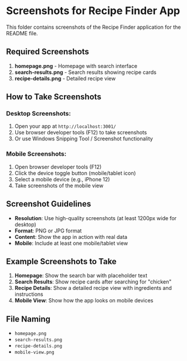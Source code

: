# Screenshots for Recipe Finder App

This folder contains screenshots of the Recipe Finder application for the README file.

## Required Screenshots

1. **homepage.png** - Homepage with search interface
2. **search-results.png** - Search results showing recipe cards
3. **recipe-details.png** - Detailed recipe view


## How to Take Screenshots

### Desktop Screenshots:
1. Open your app at `http://localhost:3001/`
2. Use browser developer tools (F12) to take screenshots
3. Or use Windows Snipping Tool / Screenshot functionality

### Mobile Screenshots:
1. Open browser developer tools (F12)
2. Click the device toggle button (mobile/tablet icon)
3. Select a mobile device (e.g., iPhone 12)
4. Take screenshots of the mobile view

## Screenshot Guidelines

- **Resolution**: Use high-quality screenshots (at least 1200px wide for desktop)
- **Format**: PNG or JPG format
- **Content**: Show the app in action with real data
- **Mobile**: Include at least one mobile/tablet view

## Example Screenshots to Take

1. **Homepage**: Show the search bar with placeholder text
2. **Search Results**: Show recipe cards after searching for "chicken"
3. **Recipe Details**: Show a detailed recipe view with ingredients and instructions
4. **Mobile View**: Show how the app looks on mobile devices

## File Naming
- `homepage.png`
- `search-results.png`
- `recipe-details.png`
- `mobile-view.png` 